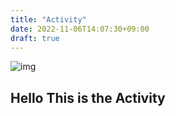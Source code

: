 ```yaml
---
title: "Activity"
date: 2022-11-06T14:07:30+09:00
draft: true
---
```


![img](../img/activity/0427-56.jpg)

## Hello This  is the Activity
